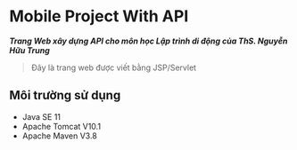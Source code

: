 # Mobile Project With API
<b><i>Trang Web xây dựng API cho môn học Lập trình di động của ThS. Nguyễn Hữu Trung </b></i>
> Đây là trang web được viết bằng JSP/Servlet

## Môi trường sử dụng 
- Java SE 11
- Apache Tomcat V10.1
- Apache Maven V3.8